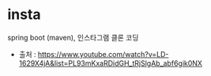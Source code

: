 # insta
spring boot (maven), 인스타그램 클론 코딩

- 출처 : https://www.youtube.com/watch?v=LD-1629X4jA&list=PL93mKxaRDidGH_tRjSlgAb_abf6gik0NX
